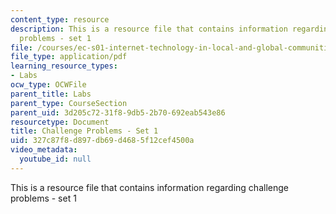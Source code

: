 ```yaml
---
content_type: resource
description: This is a resource file that contains information regarding challenge
  problems - set 1
file: /courses/ec-s01-internet-technology-in-local-and-global-communities-spring-2005-summer-2005/327c87f8d897db69d4685f12cef4500a_MITEC_S01S05_chal_prob1.pdf
file_type: application/pdf
learning_resource_types:
- Labs
ocw_type: OCWFile
parent_title: Labs
parent_type: CourseSection
parent_uid: 3d205c72-31f8-9db5-2b70-692eab543e86
resourcetype: Document
title: Challenge Problems - Set 1
uid: 327c87f8-d897-db69-d468-5f12cef4500a
video_metadata:
  youtube_id: null
---
```

This is a resource file that contains information regarding challenge problems - set 1

